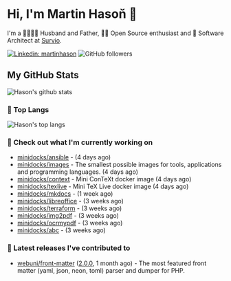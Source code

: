 # Hi, I'm Martin Hasoň 👋

I'm a 👨‍👩‍👧‍👦 Husband and Father, 🧑‍💻 Open Source enthusiast and 📐 Software Architect at [Survio](https://www.survio.com).

[![Linkedin: martinhason](https://img.shields.io/badge/-Martin%20Hasoň-blue?style=flat-square&logo=Linkedin&logoColor=white&link=https://www.linkedin.com/in/martinhason/)](https://www.linkedin.com/in/martinhason/)
![GitHub followers](https://img.shields.io/github/followers/hason?label=Follow&style=social)


## My GitHub Stats
![Hason's github stats](https://github-readme-stats.vercel.app/api?username=hason&show_icons=true&include_all_commits=true&theme=dracula&hide_border=true&hide_title=true)

### 💾 Top Langs
![Hason's top langs](https://github-readme-stats.vercel.app/api/top-langs/?username=hason&layout=compact&theme=dracula&hide_border=true&hide_title=true)

### 👷 Check out what I'm currently working on

- [minidocks/ansible](https://github.com/minidocks/ansible) -  (4 days ago)
- [minidocks/images](https://github.com/minidocks/images) - The smallest possible images for tools, applications and programming languages. (4 days ago)
- [minidocks/context](https://github.com/minidocks/context) - Mini ConTeXt docker image (4 days ago)
- [minidocks/texlive](https://github.com/minidocks/texlive) - Mini TeX Live docker image (4 days ago)
- [minidocks/mkdocs](https://github.com/minidocks/mkdocs) -  (1 week ago)
- [minidocks/libreoffice](https://github.com/minidocks/libreoffice) -  (3 weeks ago)
- [minidocks/terraform](https://github.com/minidocks/terraform) -  (3 weeks ago)
- [minidocks/img2pdf](https://github.com/minidocks/img2pdf) -  (3 weeks ago)
- [minidocks/ocrmypdf](https://github.com/minidocks/ocrmypdf) -  (3 weeks ago)
- [minidocks/abc](https://github.com/minidocks/abc) -  (3 weeks ago)

### 🔭 Latest releases I've contributed to

- [webuni/front-matter](https://github.com/webuni/front-matter) ([2.0.0](https://github.com/webuni/front-matter/releases/tag/2.0.0), 1 month ago) - The most featured front matter (yaml, json, neon, toml) parser and dumper for PHP.
